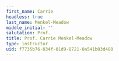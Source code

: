 ```yaml
---
first_name: Carrie
headless: true
last_name: Menkel-Meadow
middle_initial: ''
salutation: Prof.
title: Prof. Carrie Menkel-Meadow
type: instructor
uid: f7735b76-034f-01d9-8721-0a541b03d480
---
```

